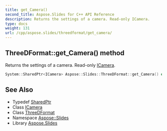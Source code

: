 ```yaml
---
title: get_Camera()
second_title: Aspose.Slides for C++ API Reference
description: Returns the settings of a camera. Read-only ICamera.
type: docs
weight: 131
url: /cpp/aspose.slides/threedformat/get_camera/
---
```

## ThreeDFormat::get_Camera() method


Returns the settings of a camera. Read-only [ICamera](../../icamera/).

```cpp
System::SharedPtr<ICamera> Aspose::Slides::ThreeDFormat::get_Camera() override
```

## See Also

* Typedef [SharedPtr](../../system/sharedptr/)
* Class [ICamera](../icamera/)
* Class [ThreeDFormat](./)
* Namespace [Aspose::Slides](../)
* Library [Aspose.Slides](../../)